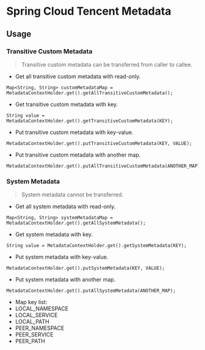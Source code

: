 # Spring Cloud Tencent Metadata

## Usage

### Transitive Custom Metadata

> Transitive custom metadata can be transferred from caller to callee.

- Get all transitive custom metadata with read-only.
```
Map<String, String> customMetadataMap = MetadataContextHolder.get().getAllTransitiveCustomMetadata();
```

- Get transitive custom metadata with key.
```
String value = MetadataContextHolder.get().getTransitiveCustomMetadata(KEY);
```

- Put transitive custom metadata with key-value.
```
MetadataContextHolder.get().putTransitiveCustomMetadata(KEY, VALUE);
```

- Put transitive custom metadata with another map.
```
MetadataContextHolder.get().putAllTransitiveCustomMetadata(ANOTHER_MAP);
```

### System Metadata

> System metadata cannot be transferred.

- Get all system metadata with read-only.
```
Map<String, String> systemMetadataMap = MetadataContextHolder.get().getAllSystemMetadata();
```

- Get system metadata with key.
```
String value = MetadataContextHolder.get().getSystemMetadata(KEY);
```

- Put system metadata with key-value.
```
MetadataContextHolder.get().putSystemMetadata(KEY, VALUE);
```

- Put system metadata with another map.
```
MetadataContextHolder.get().putAllSystemMetadata(ANOTHER_MAP);
```

- Map key list:
- LOCAL_NAMESPACE
- LOCAL_SERVICE
- LOCAL_PATH
- PEER_NAMESPACE
- PEER_SERVICE
- PEER_PATH
